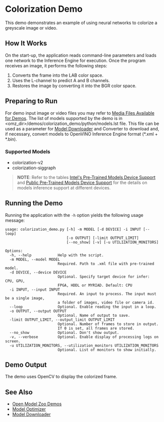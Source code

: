 # Colorization Demo

This demo demonstrates an example of using neural networks to colorize a greyscale image or video.

## How It Works

On the start-up, the application reads command-line parameters and loads one network to the Inference Engine for execution. Once the program receives an image, it performs the following steps:

1. Converts the frame into the LAB color space.
2. Uses the L-channel to predict A and B channels.
3. Restores the image by converting it into the BGR color space.

## Preparing to Run

For demo input image or video files you may refer to [Media Files Available for Demos](../../README.md#Media-Files-Available-for-Demos).
The list of models supported by the demo is in <omz_dir>/demos/colorization_demo/python/models.lst file.
This file can be used as a parameter for [Model Downloader](../../../tools/downloader/README.md) and Converter to download and, if necessary, convert models to OpenVINO Inference Engine format (\*.xml + \*.bin).

### Supported Models

* colorization-v2
* colorization-siggraph

> **NOTE**: Refer to the tables [Intel's Pre-Trained Models Device Support](../../../models/intel/device_support.md) and [Public Pre-Trained Models Device Support](../../../models/public/device_support.md) for the details on models inference support at different devices.

## Running the Demo

Running the application with the `-h` option yields the following usage message:

```
usage: colorization_demo.py [-h] -m MODEL [-d DEVICE] -i INPUT [--loop]
                            [-o OUTPUT] [-limit OUTPUT_LIMIT]
                            [--no_show] [-v] [-u UTILIZATION_MONITORS]

Options:
  -h, --help            Help with the script.
  -m MODEL, --model MODEL
                        Required. Path to .xml file with pre-trained model.
  -d DEVICE, --device DEVICE
                        Optional. Specify target device for infer: CPU, GPU,
                        FPGA, HDDL or MYRIAD. Default: CPU
  -i INPUT, --input INPUT
                        Required. An input to process. The input must be a single image,
                        a folder of images, video file or camera id.
  --loop                Optional. Enable reading the input in a loop.
  -o OUTPUT, --output OUTPUT
                        Optional. Name of output to save.
  -limit OUTPUT_LIMIT, --output_limit OUTPUT_LIMIT
                        Optional. Number of frames to store in output.
                        If 0 is set, all frames are stored.
  --no_show             Optional. Don't show output.
  -v, --verbose         Optional. Enable display of processing logs on screen.
  -u UTILIZATION_MONITORS, --utilization_monitors UTILIZATION_MONITORS
                        Optional. List of monitors to show initially.
```

## Demo Output

The demo uses OpenCV to display the colorized frame.

## See Also

* [Open Model Zoo Demos](../../README.md)
* [Model Optimizer](https://docs.openvinotoolkit.org/latest/_docs_MO_DG_Deep_Learning_Model_Optimizer_DevGuide.html)
* [Model Downloader](../../../tools/downloader/README.md)
